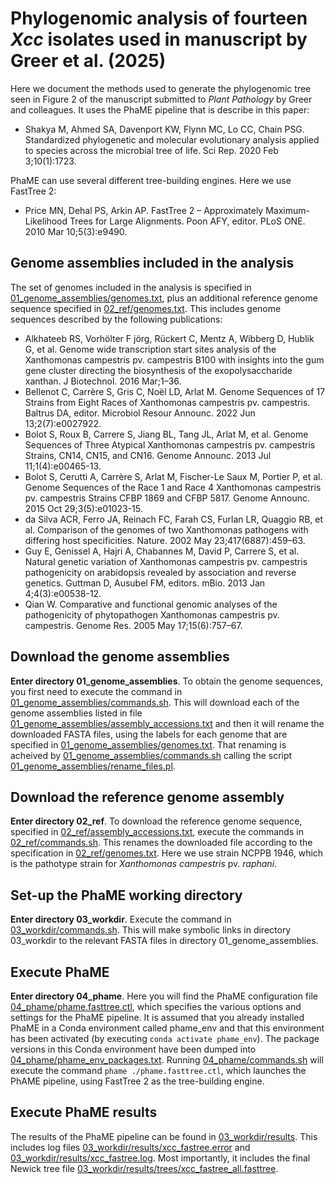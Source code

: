 # Phylogenomic analysis of fourteen *Xcc* isolates used in manuscript by Greer et al. (2025)

Here we document the methods used to generate the phylogenomic tree seen in Figure 2 of the manuscript submitted to *Plant Pathology* by Greer and colleagues. It uses the PhaME pipeline that is describe in this paper:
- Shakya M, Ahmed SA, Davenport KW, Flynn MC, Lo CC, Chain PSG. Standardized phylogenetic and molecular evolutionary analysis applied to species across the microbial tree of life. Sci Rep. 2020 Feb 3;10(1):1723. 

PhaME can use several different tree-building engines. Here we use FastTree 2:
- Price MN, Dehal PS, Arkin AP. FastTree 2 – Approximately Maximum-Likelihood Trees for Large Alignments. Poon AFY, editor. PLoS ONE. 2010 Mar 10;5(3):e9490. 

## Genome assemblies included in the analysis
The set of genomes included in the analysis is specified in [01_genome_assemblies/genomes.txt](01_genome_assemblies/genomes.txt), plus an additional reference genome sequence specified in [02_ref/genomes.txt](02_ref/genomes.txt). This includes genome sequences described by the following publications:
- Alkhateeb RS, Vorhölter F jörg, Rückert C, Mentz A, Wibberg D, Hublik G, et al. Genome wide transcription start sites analysis of the Xanthomonas campestris pv. campestris B100 with insights into the gum gene cluster directing the biosynthesis of the exopolysaccharide xanthan. J Biotechnol. 2016 Mar;1–36. 
- Bellenot C, Carrère S, Gris C, Noël LD, Arlat M. Genome Sequences of 17 Strains from Eight Races of Xanthomonas campestris pv. campestris. Baltrus DA, editor. Microbiol Resour Announc. 2022 Jun 13;2(7):e0027922. 
- Bolot S, Roux B, Carrere S, Jiang BL, Tang JL, Arlat M, et al. Genome Sequences of Three Atypical Xanthomonas campestris pv. campestris Strains, CN14, CN15, and CN16. Genome Announc. 2013 Jul 11;1(4):e00465-13. 
- Bolot S, Cerutti A, Carrère S, Arlat M, Fischer-Le Saux M, Portier P, et al. Genome Sequences of the Race 1 and Race 4 Xanthomonas campestris pv. campestris Strains CFBP 1869 and CFBP 5817. Genome Announc. 2015 Oct 29;3(5):e01023-15. 
- da Silva ACR, Ferro JA, Reinach FC, Farah CS, Furlan LR, Quaggio RB, et al. Comparison of the genomes of two Xanthomonas pathogens with differing host specificities. Nature. 2002 May 23;417(6887):459–63. 
- Guy E, Genissel A, Hajri A, Chabannes M, David P, Carrere S, et al. Natural genetic variation of Xanthomonas campestris pv. campestris pathogenicity on arabidopsis revealed by association and reverse genetics. Guttman D, Ausubel FM, editors. mBio. 2013 Jan 4;4(3):e00538-12. 
- Qian W. Comparative and functional genomic analyses of the pathogenicity of phytopathogen Xanthomonas campestris pv. campestris. Genome Res. 2005 May 17;15(6):757–67. 

## Download the genome assemblies
**Enter directory 01_genome_assemblies**. To obtain the genome sequences, you first need to execute the command in [01_genome_assemblies/commands.sh](01_genome_assemblies/commands.sh). This will download each of the genome assemblies listed in file [01_genome_assemblies/assembly_accessions.txt](01_genome_assemblies/assembly_accessions.txt) and then it will rename the downloaded FASTA files, using the labels for each genome that are specified in [01_genome_assemblies/genomes.txt](01_genome_assemblies/genomes.txt). That renaming is acheived by [01_genome_assemblies/commands.sh](01_genome_assemblies/commands.sh) calling the script [01_genome_assemblies/rename_files.pl](01_genome_assemblies/rename_files.pl).

## Download the reference genome assembly
**Enter directory 02_ref**. To download the reference genome sequence, specified in [02_ref/assembly_accessions.txt](02_ref/assembly_accessions.txt), execute the commands in [02_ref/commands.sh](02_ref/commands.sh). This renames the downloaded file according to the specification in [02_ref/genomes.txt](02_ref/genomes.txt). Here we use strain NCPPB 1946, which is the pathotype strain for *Xanthomonas campestris* pv. *raphani*.

## Set-up the PhaME working directory
**Enter directory 03_workdir**. Execute the command in [03_workdir/commands.sh](03_workdir/commands.sh). This will make symbolic links in directory 03_workdir to the relevant FASTA files in directory 01_genome_assemblies.

## Execute PhaME
**Enter directory 04_phame**. Here you will find the PhaME configuration file [04_phame/phame.fasttree.ctl](04_phame/phame.fasttree.ctl), which specifies the various options and settings for the PhaME pipeline. It is assumed that you already installed PhaME in a Conda environment called phame_env and that this environment has been activated (by executing ```conda activate phame_env```). The package versions in this Conda environment have been dumped into [04_phame/phame_env_packages.txt](04_phame/phame_env_packages.txt). Running [04_phame/commands.sh](04_phame/commands.sh) will execute the command ```phame ./phame.fasttree.ctl```, which launches the PhAME pipeline, using FastTree 2 as the tree-building engine.

## Execute PhaME results
The results of the PhaME pipeline can be found in [03_workdir/results](03_workdir/results). This includes log files [03_workdir/results/xcc_fastree.error](03_workdir/results/xcc_fastree.error) and [03_workdir/results/xcc_fastree.log](03_workdir/results/xcc_fastree.log). Most importantly, it includes the final Newick tree file [03_workdir/results/trees/xcc_fastree_all.fasttree](03_workdir/results/trees/xcc_fastree_all.fasttree).
